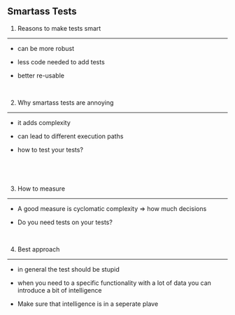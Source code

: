Smartass Tests
--------------

1. Reasons to make tests smart
------------------------------

-   can be more robust

-   less code needed to add tests

-   better re-usable

 

2. Why smartass tests are annoying
----------------------------------

-   it adds complexity

-   can lead to different execution paths

-   how to test your tests?

 
-

3. How to measure
-----------------

-   A good measure is cyclomatic complexity =\> how much decisions

-   Do you need tests on your tests?

 

4. Best approach
----------------

-   in general the test should be stupid

-   when you need to a specific functionality with a lot of data you can
    introduce a bit of intelligence

-   Make sure that intelligence is in a seperate plave
